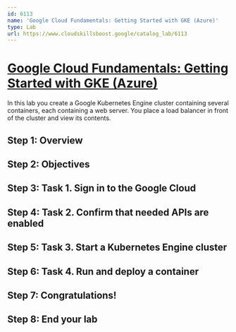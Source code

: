 ```yaml
---
id: 6113
name: 'Google Cloud Fundamentals: Getting Started with GKE (Azure)'
type: Lab
url: https://www.cloudskillsboost.google/catalog_lab/6113
---
```


# [Google Cloud Fundamentals: Getting Started with GKE (Azure)](https://www.cloudskillsboost.google/catalog_lab/6113)

In this lab you create a Google Kubernetes Engine cluster containing several containers, each containing a web server. You place a load balancer in front of the cluster and view its contents.


## Step 1: Overview

## Step 2: Objectives

## Step 3: Task 1. Sign in to the Google Cloud

## Step 4: Task 2. Confirm that needed APIs are enabled

## Step 5: Task 3. Start a Kubernetes Engine cluster

## Step 6: Task 4. Run and deploy a container

## Step 7: Congratulations!

## Step 8: End your lab
